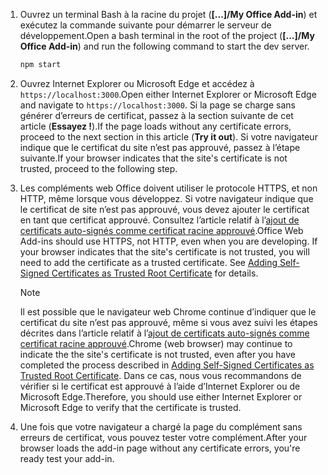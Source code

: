 1. <span data-ttu-id="68a39-101">Ouvrez un terminal Bash à la racine du projet (**[...]/My Office Add-in**) et exécutez la commande suivante pour démarrer le serveur de développement.</span><span class="sxs-lookup"><span data-stu-id="68a39-101">Open a bash terminal in the root of the project (**[...]/My Office Add-in**) and run the following command to start the dev server.</span></span>

    ```bash
    npm start
    ```

2. <span data-ttu-id="68a39-102">Ouvrez Internet Explorer ou Microsoft Edge et accédez à `https://localhost:3000`.</span><span class="sxs-lookup"><span data-stu-id="68a39-102">Open either Internet Explorer or Microsoft Edge and navigate to `https://localhost:3000`.</span></span> <span data-ttu-id="68a39-103">Si la page se charge sans générer d’erreurs de certificat, passez à la section suivante de cet article (**Essayez !**).</span><span class="sxs-lookup"><span data-stu-id="68a39-103">If the page loads without any certificate errors, proceed to the next section in this article (**Try it out**).</span></span> <span data-ttu-id="68a39-104">Si votre navigateur indique que le certificat du site n’est pas approuvé, passez à l’étape suivante.</span><span class="sxs-lookup"><span data-stu-id="68a39-104">If your browser indicates that the site's certificate is not trusted, proceed to the following step.</span></span>

3. <span data-ttu-id="68a39-p102">Les compléments web Office doivent utiliser le protocole HTTPS, et non HTTP, même lorsque vous développez. Si votre navigateur indique que le certificat de site n’est pas approuvé, vous devez ajouter le certificat en tant que certificat approuvé. Consultez l’article relatif à l’[ajout de certificats auto-signés comme certificat racine approuvé](https://github.com/OfficeDev/generator-office/blob/master/src/docs/ssl.md).</span><span class="sxs-lookup"><span data-stu-id="68a39-p102">Office Web Add-ins should use HTTPS, not HTTP, even when you are developing. If your browser indicates that the site's certificate is not trusted, you will need to add the certificate as a trusted certificate. See [Adding Self-Signed Certificates as Trusted Root Certificate](https://github.com/OfficeDev/generator-office/blob/master/src/docs/ssl.md) for details.</span></span>

    > [!NOTE]
    > <span data-ttu-id="68a39-108">Il est possible que le navigateur web Chrome continue d’indiquer que le certificat du site n’est pas approuvé, même si vous avez suivi les étapes décrites dans l’article relatif à l’[ajout de certificats auto-signés comme certificat racine approuvé](https://github.com/OfficeDev/generator-office/blob/master/src/docs/ssl.md).</span><span class="sxs-lookup"><span data-stu-id="68a39-108">Chrome (web browser) may continue to indicate the the site's certificate is not trusted, even after you have completed the process described in [Adding Self-Signed Certificates as Trusted Root Certificate](https://github.com/OfficeDev/generator-office/blob/master/src/docs/ssl.md).</span></span> <span data-ttu-id="68a39-109">Dans ce cas, nous vous recommandons de vérifier si le certificat est approuvé à l’aide d’Internet Explorer ou de Microsoft Edge.</span><span class="sxs-lookup"><span data-stu-id="68a39-109">Therefore, you should use either Internet Explorer or Microsoft Edge to verify that the certificate is trusted.</span></span> 

4. <span data-ttu-id="68a39-110">Une fois que votre navigateur a chargé la page du complément sans erreurs de certificat, vous pouvez tester votre complément.</span><span class="sxs-lookup"><span data-stu-id="68a39-110">After your browser loads the add-in page without any certificate errors, you're ready test your add-in.</span></span>
